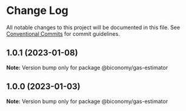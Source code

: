# Change Log

All notable changes to this project will be documented in this file.
See [Conventional Commits](https://conventionalcommits.org) for commit guidelines.

## 1.0.1 (2023-01-08)

**Note:** Version bump only for package @biconomy/gas-estimator





## 1.0.0 (2023-01-03)

**Note:** Version bump only for package @biconomy/gas-estimator
